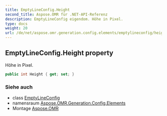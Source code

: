 ```yaml
---
title: EmptyLineConfig.Height
second_title: Aspose.OMR für .NET-API-Referenz
description: EmptyLineConfig eigendom. Höhe in Pixel.
type: docs
weight: 20
url: /de/net/aspose.omr.generation.config.elements/emptylineconfig/height/
---
```

## EmptyLineConfig.Height property

Höhe in Pixel.

```csharp
public int Height { get; set; }
```

### Siehe auch

* class [EmptyLineConfig](../)
* namensraum [Aspose.OMR.Generation.Config.Elements](../../emptylineconfig/)
* Montage [Aspose.OMR](../../../)


